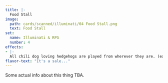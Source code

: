 ```yaml
---
title: |-
  Food Stall
image: 
  path: cards/scanned/illuminati/04 Food Stall.png
  text: Food Stall
set:
  name: Illuminati & RPG
  number: 4
effects: 
- |-
  All chili dog loving hedgehogs are played from wherever they are. (except banish pile)
flavor-text: "It's a sale..."
---
```

Some actual info about this thing TBA.
